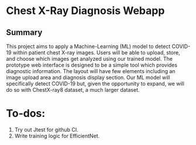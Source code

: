 # Chest X-Ray Diagnosis Webapp
## Summary

This project aims to apply a Machine-Learning (ML) model to detect COVID-19 within patient chest X-ray images. Users will be able to upload, store, and choose which images get analyzed using our trained model. The prototype web interface is designed to be a simple tool which provides diagnostic information. The layout will have few elements including an image upload area and diagnosis display section. Our ML model will specifically detect COVID-19 but, given the opportunity to expand, we will do so with ChestX-ray8 dataset, a much larger dataset.

# To-dos:
1. Try out Jtest for github CI.
2. Write training logic for EfficientNet.
